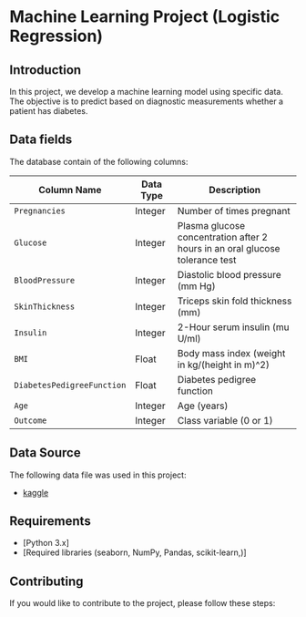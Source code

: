 # Machine Learning Project (Logistic Regression)

## Introduction
In this project, we develop a machine learning model using specific data. The objective is to predict based on diagnostic measurements whether a patient has diabetes.

## Data fields

The database contain of the following columns:

| Column Name               | Data Type    | Description                                          |
|---------------------------|--------------|-----------------------------------------------------|
| `Pregnancies`             | Integer      | Number of times pregnant                            |
| `Glucose`                 | Integer      | Plasma glucose concentration after 2 hours in an oral glucose tolerance test |
| `BloodPressure`           | Integer      | Diastolic blood pressure (mm Hg)                    |
| `SkinThickness`           | Integer      | Triceps skin fold thickness (mm)                    |
| `Insulin`                 | Integer      | 2-Hour serum insulin (mu U/ml)                      |
| `BMI`                     | Float        | Body mass index (weight in kg/(height in m)^2)      |
| `DiabetesPedigreeFunction`| Float        | Diabetes pedigree function                          |
| `Age`                     | Integer      | Age (years)                                         |
| `Outcome`                 | Integer      | Class variable (0 or 1)                             |

## Data Source
The following data file was used in this project:

- [kaggle](https://www.kaggle.com/datasets/mathchi/diabetes-data-set)


## Requirements
- [Python 3.x]
- [Required libraries (seaborn, NumPy, Pandas, scikit-learn,)]

## Contributing
If you would like to contribute to the project, please follow these steps:


